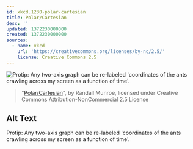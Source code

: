 ```yaml
---
id: xkcd.1230-polar-cartesian
title: Polar/Cartesian
desc: ''
updated: 1372230000000
created: 1372230000000
sources:
  - name: xkcd
    url: 'https://creativecommons.org/licenses/by-nc/2.5/'
    license: Creative Commons 2.5
---
```

![Protip: Any two-axis graph can be re-labeled 'coordinates of the ants crawling across my screen as a function of time'.](https://imgs.xkcd.com/comics/polar_cartesian.png)
> "[Polar/Cartesian](https://xkcd.com/1230/)", by Randall Munroe, licensed under Creative Commons Attribution-NonCommercial 2.5 License

## Alt Text
Protip: Any two-axis graph can be re-labeled 'coordinates of the ants crawling across my screen as a function of time'.
